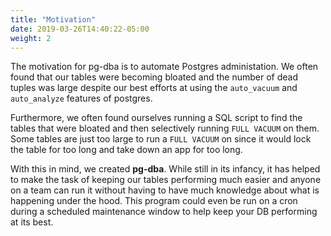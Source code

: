 ```yaml
---
title: "Motivation"
date: 2019-03-26T14:40:22-05:00
weight: 2
---
```


The motivation for pg-dba is to automate Postgres administation. We often found that our tables
were becoming bloated and the number of dead tuples was large despite our best efforts at using
the `auto_vacuum` and `auto_analyze` features of postgres.

Furthermore, we often found ourselves running a SQL script to find the tables that were bloated
and then selectively running `FULL VACUUM` on them. Some tables are just too large to run a
`FULL VACUUM` on since it would lock the table for too long and take down an app for too long.

With this in mind, we created **pg-dba**. While still in its infancy, it has helped to make the
task of keeping our tables performing much easier and anyone on a team can run it without having
to have much knowledge about what is happening under the hood. This program could even be run on
a cron during a scheduled maintenance window to help keep your DB performing at its best.
